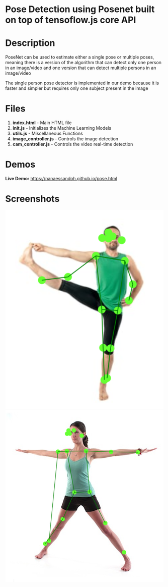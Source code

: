 # Pose Detection using Posenet built on top of tensoflow.js core API

# Description
PoseNet can be used to estimate either a single pose or multiple poses, meaning there is a version of the algorithm that can detect only one person in an image/video and one version that can detect multiple persons in an image/video

The single person pose detector is implemented in our demo because it is faster and simpler but requires only one subject present in the image

# Files

1. **index.html** - Main HTML file
2. **init.js** - Initializes the Machine Learning Models
3. **utils.js** - Miscellaneous Functions
4. **image_controller.js** - Controls the image detection
5. **cam_controller.js** - Controls the video real-time detection

# Demos

**Live Demo:** 
https://nanaessandoh.github.io/pose.html


# Screenshots
![Test Image Upload](result/result1.png)
![Test Web Camera](result/result2.png)




